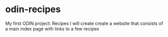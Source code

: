 # odin-recipes
My first ODIN project: Recipes 
I will create create a website that consists of a main index page with links to a few recipes